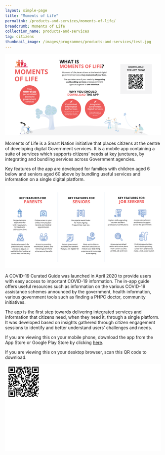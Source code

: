 ```yaml
---
layout: simple-page
title: "Moments of Life"
permalink: /products-and-services/moments-of-life/
breadcrumb: Moments of Life
collection_name: products-and-services
tag: citizens
thumbnail_image: /images/programmes/products-and-services/test.jpg  
---
```


![Moments of Life Unique selling proposition](/images/programmes/products-and-services/MOL-Landing-Page_Main.png)

Moments of Life is a Smart Nation initiative that places citizens at the centre of developing digital Government services. It is a mobile app containing a suite of services which supports citizens’ needs at key junctures, by integrating and bundling services across Government agencies. 

Key features of the app are developed for families with children aged 6 below and seniors aged 60 above by bundling useful services and information on a single digital platform.

![Moments of Life Product Features](/images/programmes/products-and-services/mol-landing-page-june2020.png)

A COVID-19 Curated Guide was launched in April 2020 to provide users with easy access to important COVID-19 information. The in-app guide offers useful resources such as information on the various COVID-19 assistance schemes announced by the government, health information, various government tools such as finding a PHPC doctor, community initiatives. 

The app is the first step towards delivering integrated services and information that citizens need, when they need it, through a single platform. It was developed based on insights gathered through citizen engagement sessions to identify and better understand users’ challenges and needs. 

If you are viewing this on your mobile phone, download the app from the App Store or Google Play Store by clicking [here](https://momentsoflifeapp.page.link/ZH7o). 

If you are viewing this on your desktop browser, scan this QR code to download.

![Moments of Life Product Features](/images/programmes/products-and-services/mol-qrcode.png)
